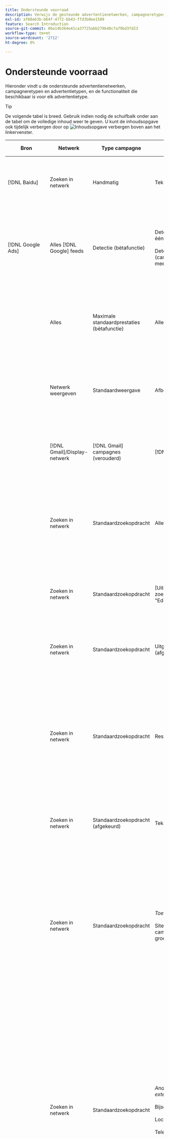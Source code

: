 ```yaml
---
title: Ondersteunde voorraad
description: Verwijs de gesteunde advertentienetwerken, campagneretypes, en advertentietypes.
exl-id: af88e63b-b64f-4772-bb43-ffd3b0ee1589
feature: Search Introduction
source-git-commit: 06a14b364e41ca37725abb279b40cfa79bd3fd23
workflow-type: tm+mt
source-wordcount: '2712'
ht-degree: 0%

---
```


# Ondersteunde voorraad

Hieronder vindt u de ondersteunde advertentienetwerken, campagneretypen en advertentietypen, en de functionaliteit die beschikbaar is voor elk advertentietype.

>[!TIP]
>
>De volgende tabel is breed. Gebruik indien nodig de schuifbalk onder aan de tabel om de volledige inhoud weer te geven. U kunt de inhoudsopgave ook tijdelijk verbergen door op ![Inhoudsopgave verbergen](/help/search-social-commerce/assets/hide-toc.png "Inhoudsopgave verbergen") boven aan het linkervenster.

| Bron | Netwerk | Type campagne | Advertentietype | Synchroniseren en weergeven | Maken/bewerken | Track[^1] | Optimaliseren | Rapport[^2] | Adobe Analytics-ondersteuning[^3] |
|----|----|----|----|----|----|----|----|----|----|
| [!DNL Baidu] | Zoeken in netwerk | Handmatig | Tekst | Automatisch via API | Gebruiken [campagneremanagementweergaven](/help/search-social-commerce/campaign-management/campaigns/campaign-management-options.md) en [bulksbladen](/help/search-social-commerce/campaign-management/bulksheets/bulksheet-about.md) | Ja | Campagnes met alleen de strategie voor handmatig bieden via CPC | Gegevens op advertentieniveau | Analysegegevens voor zoeken, sociale zaken en handel<br><br>Gegevens op advertentieniveau, van Zoeken, Sociale &amp; Handel tot Analytics |
| [!DNL Google Ads] | Alles [!DNL Google] feeds | Detectie (bètafunctie) | Detectie (advertenties met één afbeelding)<br><br>Detectiescarrousel (carrouseladvertenties met meerdere afbeeldingen) | Automatisch via API | — | Ja | Alleen in hybride portefeuilles<br><br>De biedingen en de doelstellingen van de biedingsstrategie worden vastgesteld op het campagneniveau, samen met de campagnebegrotingen, zoals van toepassing voor het optimalisatietype. | Gegevens op advertentieniveau | Gegevens op advertentieniveau voor zoeken, sociale zaken en handel [de bijgewerkte trackingcode voor AMO-id&#39;s gebruiken](/help/integrations/analytics/ids.md#amo-id-formats)[^4]<br><br>Gegevens op advertentieniveau, van Zoeken, Sociale &amp; Handel tot Analytics |
| | Alles | Maximale standaardprestaties (bètafunctie) | Alle typen | Automatisch via API | Campagne maken/bewerken en advertentiemiddelen uploaden binnen de instellingen voor de campagne in [!UICONTROL Campaigns] > [!UICONTROL Campaigns]<br><br>Alleen de vereiste instellingen zijn beschikbaar. Meld u aan bij [!DNL [!DNL Google Ads] Advertentie]-editor. | Ja | Alleen in hybride portefeuilles<br><br>De doelstellingen van de biedstrategie worden vastgesteld op het campagneniveau, samen met de campagnebegrotingen. | Gegevens op campagneniveau<br><br>Gegevens voor lijstgroepen zijn niet beschikbaar, en het ad-level netwerk verstrekt geen gegevens op ad-niveau. | Analysegegevens voor zoeken, sociale zaken en handel<br><br>Gegevens op campagnereniveau, van Zoeken, Sociaal en Handel tot Analytics. Vereist de upgrade [Code voor bijhouden AMO-id](/help/integrations/analytics/ids.md#amo-id-formats). |
| | Netwerk weergeven | Standaardweergave | Afbeelding | Automatisch via API | URL en status alleen bewerken met [bulksbladen](/help/search-social-commerce/campaign-management/bulksheets/bulksheet-about.md) | Ja, wanneer u handmatig klikt op trackingtags om sjablonen te volgen binnen het advertentienetwerk | — | Gegevens op advertentieniveau, maar geen doorkijkgegevens | Analysegegevens voor zoeken, sociale zaken en handel<br><br>Gegevens op advertentieniveau, van Zoeken, Sociaal en Handel tot Analytics, maar geen doorkijkgegevens |
| | [!DNL Gmail]/Display-netwerk | [!DNL Gmail] campagnes (verouderd) | [!DNL Gmail] | — | — | — | — | Alleen verouderde gegevens op campagnereniveau | Oudere analysegegevens voor zoeken, sociale zaken en handel<br><br>Oudere gegevens op campagnereniveau, van Zoeken, Sociale &amp; Handel tot Analytics |
| | Zoeken in netwerk | Standaardzoekopdracht | Alleen oproep | Automatisch via API | Gebruiken [campagneremanagementweergaven](/help/search-social-commerce/campaign-management/campaigns/campaign-management-options.md) | Ja, met het achtervoegsel van de landingspagina op accountniveau en de trackingsjabloon, of door deze handmatig toe te voegen op advertentieniveau binnen [!DNL [!DNL Google Ads] Advertentie] Manager | — | Voeg slechts groep-vlakke beelden en klik van het advertentienetwerk toe; geen opbrengst | — |
| | Zoeken in netwerk | Standaardzoekopdracht | \[Uitgebreid\] Dynamisch zoeken van Creatief type &quot;Edsa&quot; | Automatisch via API | Gebruiken [campagneremanagementweergaven](/help/search-social-commerce/campaign-management/campaigns/campaign-management-options.md) en [bulksbladen](/help/search-social-commerce/campaign-management/bulksheets/bulksheet-about.md) | Ja | Ja<br><br>Voor advertentiegroepen wanneer de campagne een websitedomein specificeert; anders, voor dynamische onderzoeksdoelstellingen. | Gegevens op campagne- en advertentieniveau<br><br>Het advertentienetwerk verstrekt geen ad-vlakke gegevens. | Analysegegevens voor zoeken, sociale zaken en handel<br><br>Campagne- en gegevens op groepsniveau van Zoeken, Sociale &amp; Handel tot Analytics |
| | Zoeken in netwerk | Standaardzoekopdracht | Uitgebreide tekst (afgekeurd in juni 2022) | Automatisch via API | Alleen verwijderen met [campagneremanagementweergaven](/help/search-social-commerce/campaign-management/campaigns/campaign-management-options.md), [bulksbladen](/help/search-social-commerce/campaign-management/bulksheets/bulksheet-about.md), en [voorraadbeheervoorzieningen](/help/search-social-commerce/campaign-management/inventory-feeds/inventory-feeds-about.md) | Ja | — | Gegevens op advertentieniveau | Analysegegevens voor zoeken, sociale zaken en handel<br><br>Gegevens op advertentieniveau, van Zoeken, Sociale &amp; Handel tot Analytics |
| | Zoeken in netwerk | Standaardzoekopdracht | Responsieve zoekopdracht | Automatisch via API | Gebruiken [campagneremanagementweergaven](/help/search-social-commerce/campaign-management/campaigns/campaign-management-options.md), [bulksbladen](/help/search-social-commerce/campaign-management/bulksheets/bulksheet-about.md), en [voorraadbeheervoorzieningen](/help/search-social-commerce/campaign-management/inventory-feeds/inventory-feeds-about.md) | Ja | Ja | Gegevens op advertentieniveau voor alle beschikbare advertentiemiddelen<br><br><b>Opmerking:</b> [!DNL [!DNL Google Ads] Adds] verstrekt geen gegevens buiten zijn inheemse redacteurs over de tekstcombinaties die als advertenties werden getoond. Voor meer informatie over het rapporteren voor elke tekstcombinatie raadpleegt u de [[!DNL [!DNL Google Ads] Advertentie]](https://support.google.com/google-ads/answer/7684791). | Analysegegevens voor zoeken, sociale zaken en handel<br><br>Gegevens op advertentieniveau, van Zoeken, Sociale &amp; Handel tot Analytics |
| | Zoeken in netwerk | Standaardzoekopdracht (afgekeurd) | Tekst | Automatisch via API | Statuswijzigingen voor bestaande advertenties die alleen worden gebruikt [bulksbladen](/help/search-social-commerce/campaign-management/bulksheets/bulksheet-about.md) | Ja | Ja | Gegevens op advertentieniveau | Analysegegevens voor zoeken, sociale zaken en handel<br><br>Gegevens op advertentieniveau, van Zoeken, Sociale &amp; Handel tot Analytics |
| | Zoeken in netwerk | Standaardzoekopdracht | <i>Toevoegingsextensie:</i><br><br>Sitelink (account-, campagne- en groepsniveau) | Automatisch via API | Gebruiken [campagneremanagementweergaven](/help/search-social-commerce/campaign-management/campaigns/campaign-management-options.md) en [bulksbladen](/help/search-social-commerce/campaign-management/bulksheets/bulksheet-about.md) | —<br><br>Sitelinks hebben een veld Sjabloon bijhouden, maar met de kaarten Zoeken, Sociaal en Handel wordt geklikt en resulterende conversies naar het bijbehorende trefwoord, niet naar de afzonderlijke sitelink. | — Zoeken, Sociale zaken en Handel optimaliseren niet naar de sitelink. In plaats daarvan wordt het trefwoord geoptimaliseerd dat is gekoppeld aan de advertentie waarin de sitelink is opgenomen. | —<br><br>De gegevens voor het bijbehorende sleutelwoord zijn beschikbaar. In [!DNL Google Ads]kunt u prestatiegegevens op sitelink-niveau bekijken op de [!DNL Campaigns] tab > [!DNL Ad Extensions] tab.<br><br>Als u wilt zien welke afzonderlijke omzettingen het resultaat zijn van een klik op een sitelink, genereert u een [Transactierapport](/help/search-social-commerce/reports/management/basic-advanced/transaction-report.md). De [!UICONTROL Link Type] kolomwaarde voor een sitelink is <code>sl:&lt;sitelink text=&quot;&quot;></code>, zoals sl:Zie Huidige voorstellen. | Gegevens voor het bijbehorende trefwoord alleen van Zoeken, Sociaal en Handel naar Analytics |
| | Zoeken in netwerk | Standaardzoekopdracht | <i>Andere advertentie-extensies:</i><br><br>Bijschriftextensie<br><br>Locatie-extensie<br><br>Telefoonextensie | Automatisch via API | Bijschrift- en telefoonextensies beheren met [campagneremanagementweergaven](/help/search-social-commerce/campaign-management/campaigns/campaign-management-options.md).<br><br>De uitbreidingen van de plaats zijn niet beschikbaar; uw bestaande verenigingen van de plaatsuitbreiding worden gesynchroniseerd maar kunnen slechts worden geschrapt. | —<br><br>Sitelinks hebben een veld Sjabloon bijhouden, maar met de kaarten Zoeken, Sociaal en Handel wordt geklikt en resulterende conversies naar het bijbehorende trefwoord, niet naar de afzonderlijke sitelink.<br><br>De andere typen advertentie-extensies hebben geen URL die kan worden bijgehouden, en met Zoeken, Sociaal en Handel kunnen geen conversiegegevens aan deze extensies worden toegewezen. | — | —<br><br>[!DNL Google Ads] Wijst de klikken op een advertentie-uitbreiding aan het sleutelwoord verbonden aan de advertentie in kaart waarin de uitbreiding inbegrepen is.<br><br>Er zijn geen kosten of klik op gegevens op het extensieniveau in Zoeken, Sociaal en Handel. In [!DNL Google Ads]kunt u kosten zien en op gegevens klikken op extensieniveau op het tabblad [!DNL Campaigns] tab > [!DNL Ad Extensions] tab.<br><br>Als u wilt zien welke afzonderlijke omzettingen het resultaat zijn van een klik op een Sitelink, genereert u een [Transactierapport](/help/search-social-commerce/reports/management/basic-advanced/transaction-report.md). De [!UICONTROL Link Type] kolom voor een sitelink is <code>sl:&lt;sitelink text=&quot;&quot;></code>, zoals sl:Zie Huidige voorstellen. | Gegevens voor het bijbehorende trefwoord alleen van Zoeken, Sociaal en Handel naar Analytics |
| | Winkelnetwerk | Standaard winkelen | Product shopping (Creative Type &quot;Product&quot;) | Automatisch via API | De advertentie-kopie wordt automatisch gegenereerd voor productgroepen in de advertentiegroep. Alleen advertentiestatus bewerken met [bulksbladen](/help/search-social-commerce/campaign-management/bulksheets/bulksheet-about.md) en [voorraadbeheervoorzieningen](/help/search-social-commerce/campaign-management/inventory-feeds/inventory-feeds-about.md)<br><br>U kunt de bovenliggende campagnes, groepen en productgroepen maken en alleen de status ervan bewerken met [campagneremanagementweergaven](/help/search-social-commerce/campaign-management/campaigns/campaign-management-options.md), [bulksbladen](/help/search-social-commerce/campaign-management/bulksheets/bulksheet-about.md) en [voorraadbeheervoorzieningen](/help/search-social-commerce/campaign-management/inventory-feeds/inventory-feeds-about.md). | Ja, wanneer u handmatig klikt op trackingtags om sjablonen te volgen binnen het advertentienetwerk | Ja | Gegevens op het niveau van campagne-, groep- en productgroepen [!DNL Google Ads] biedt geen prestatiegegevens op ad-niveau voor winkelcampagnes. | Analysegegevens voor zoeken, sociale zaken en handel<br><br>Campagne-, ad group- en product group-level gegevens van Search, Social &amp; Commerce tot Analytics |
| | [!DNL YouTube] | Video | Video | Vereisten [aanmelden](/help/search-social-commerce/tools/sync-inventory.md); via API<br><br>Alleen basis en details, zonder miniaturen | — | Ja, wanneer u handmatig klikt op trackingtags om sjablonen te volgen binnen het advertentienetwerk | Campagnes met de [!UICONTROL Maximize Conversions] alleen biedstrategie in hybride portefeuilles<br><br>De hybride portefeuille moet slechts omvatten [!DNL YouTube] campagnes. | Gegevens op campagne- en advertentieniveau<br><br>Het advertentienetwerk verstrekt geen ad-vlakke gegevens. | Analysegegevens voor zoeken, sociale zaken en handel<br><br>Campagne- en gegevens op groepsniveau van Zoeken, Sociale &amp; Handel tot Analytics |
| [!DNL Microsoft Advertising] | Alles | Maximale standaardprestaties (Beta-functie in Zoeken, Sociale media en Handel) | Alle typen | Automatisch via API | Campagne maken/bewerken zonder elementgroepen in [!UICONTROL Campaigns] > [!UICONTROL Campaigns].<br><br>Alleen de vereiste instellingen zijn beschikbaar. Meld u aan bij [!DNL [!DNL Microsoft Advertising] Advertentie]-editor. | Ja | Alleen in hybride portefeuilles<br><br>De doelstellingen van de biedstrategie worden vastgesteld op het campagneniveau, samen met de campagnebegrotingen. | Gegevens op campagneniveau<br><br>Gegevens voor lijstgroepen zijn niet beschikbaar, en het ad-level netwerk verstrekt geen gegevens op ad-niveau. | — |
|  | Poortnetwerk | Typen campagne voor doelgroepen:<br><br>&quot;[!UICONTROL Audience (image)]&quot; en &quot;[!UICONTROL Audience] (diervoeder)&quot; | Responsief<br><br>Inclusief op afbeeldingen gebaseerde advertenties en productfeed-based advertenties voor alleen het publieksnetwerk | Automatisch via API | Gebruiken [campagneremanagementweergaven](/help/search-social-commerce/campaign-management/campaigns/campaign-management-options.md) en [bulksbladen](/help/search-social-commerce/campaign-management/bulksheets/bulksheet-about.md) | Ja | Ja voor verbeterde CPC-campagnes (eCPC)<br><br>Niet beschikbaar voor CPM-campagnes | Gegevens op advertentieniveau | Analysegegevens voor zoeken, sociale zaken en handel<br><br>Gegevens op advertentieniveau, van Zoeken, Sociale &amp; Handel tot Analytics |
|  | Poortnetwerk | [!UICONTROL Audience Video] | Responsief | Automatisch via API | U kunt bovenliggende campagnes en ad-groups maken met [campagneremanagementweergaven](/help/search-social-commerce/campaign-management/campaigns/campaign-management-options.md). | Ja | Ja voor verbeterde CPC-campagnes (eCPC)<br><br>Niet beschikbaar voor CPM-campagnes | Gegevens op advertentieniveau | Analysegegevens voor zoeken, sociale zaken en handel<br><br>Gegevens op advertentieniveau, van Zoeken, Sociale &amp; Handel tot Analytics |
|  | Poortnetwerk | [!UICONTROL Audience CTV Video] | Responsief | Automatisch via API | U kunt bovenliggende campagnes en ad-groups maken met [campagneremanagementweergaven](/help/search-social-commerce/campaign-management/campaigns/campaign-management-options.md). | Ja | Ja voor verbeterde CPC-campagnes (eCPC)<br><br>Niet beschikbaar voor CPM-campagnes | Gegevens op advertentieniveau | Analysegegevens voor zoeken, sociale zaken en handel<br><br>Gegevens op advertentieniveau, van Zoeken, Sociale &amp; Handel tot Analytics |
| | Poortnetwerk | Zoeken | Uitgebreide tekstadvertenties met &quot;[!DNL Prefer Audience Ad Format]&quot; geselecteerd | Automatisch via API | Gebruiken [campagneremanagementweergaven](/help/search-social-commerce/campaign-management/campaigns/campaign-management-options.md)<br><br>Geen ondersteuning voor afbeeldingen en extensies | Ja | Ja | Gegevens op advertentieniveau | Analysegegevens voor zoeken, sociale zaken en handel<br><br>Gegevens op advertentieniveau, van Zoeken, Sociale &amp; Handel tot Analytics |
| | Publiek- en zoeknetwerken | Merk winkelen (bètafunctie in Zoeken, Sociaal en Handel) | Product | Automatisch via API | U kunt de bovenliggende campagne, groep en productgroepen maken met [campagneremanagementweergaven](/help/search-social-commerce/campaign-management/campaigns/campaign-management-options.md). | Ja | Ja | Productgroepgegevens | Analysegegevens voor zoeken, sociale zaken en handel<br><br>Productgroepgegevens van Zoeken, Sociale &amp; Handel tot Analytics |
| | [!DNL Microsoft Store] | Winkeladvertentie (bètafunctie in Zoeken, Sociaal en Handel) | Product | Automatisch via API a | U kunt de bovenliggende campagne, groep en productgroepen maken met [campagneremanagementweergaven](/help/search-social-commerce/campaign-management/campaigns/campaign-management-options.md). | Ja | Ja voor [!UICONTROL Manual CPC] campagnes. <br><br>Niet beschikbaar voor [!UICONTROL Manual CPA] campagnes. | Productgroepgegevens | Analysegegevens voor zoeken, sociale zaken en handel<br><br>Productgroepgegevens van Zoeken, Sociale &amp; Handel tot Analytics |
| | Zoeken in netwerk | Zoeken | \[Uitgebreid\] Dynamisch zoeken | Automatisch via API | Gebruiken [campagneremanagementweergaven](/help/search-social-commerce/campaign-management/campaigns/campaign-management-options.md) en [bulksbladen](/help/search-social-commerce/campaign-management/bulksheets/bulksheet-about.md) | Ja | Ja | Gegevens op advertentieniveau | Analysegegevens voor zoeken, sociale zaken en handel<br><br>Gegevens op advertentieniveau, van Zoeken, Sociale &amp; Handel tot Analytics |
| | Zoeken in netwerk | Zoeken | Uitgebreide tekst (afgekeurd in februari 2023) | Automatisch via API | Status alleen bewerken voor bestaande advertenties met [campagneremanagementweergaven](/help/search-social-commerce/campaign-management/campaigns/campaign-management-options.md), [bulksbladen](/help/search-social-commerce/campaign-management/bulksheets/bulksheet-about.md), en [voorraadbeheervoorzieningen](/help/search-social-commerce/campaign-management/inventory-feeds/inventory-feeds-about.md) | Ja | Ja | Gegevens op advertentieniveau | Analysegegevens voor zoeken, sociale zaken en handel<br><br>Gegevens op advertentieniveau, van Zoeken, Sociale &amp; Handel tot Analytics |
| | Zoeken in netwerk | Zoeken | Multimedia | Automatisch via API | Gebruiken [campagneremanagementweergaven](/help/search-social-commerce/campaign-management/campaigns/campaign-management-options.md). Ondersteuning voor status en URL&#39;s alleen bewerken in [bulksbladen](/help/search-social-commerce/campaign-management/bulksheets/bulksheet-about.md) | Ja | Ja | Gegevens op advertentieniveau | Analysegegevens voor zoeken, sociale zaken en handel<br><br>Gegevens op advertentieniveau, van Zoeken, Sociale &amp; Handel tot Analytics |
| | Zoeken in netwerk | Zoeken | Responsieve zoekopdracht | Automatisch via API | Gebruiken [campagneremanagementweergaven](/help/search-social-commerce/campaign-management/campaigns/campaign-management-options.md), [bulksbladen](/help/search-social-commerce/campaign-management/bulksheets/bulksheet-about.md), en [voorraadbeheervoorzieningen](/help/search-social-commerce/campaign-management/inventory-feeds/inventory-feeds-about.md) | Ja | Ja | Gegevens op advertentieniveau | Analysegegevens voor zoeken, sociale zaken en handel<br><br>Gegevens op advertentieniveau, van Zoeken, Sociale &amp; Handel tot Analytics |
| | Zoeken in netwerk | Zoeken | Standaardtekst (vervangen in 2017) | Automatisch via API | Alleen bewerken met [campagneremanagementweergaven](/help/search-social-commerce/campaign-management/campaigns/campaign-management-options.md) en [bulksbladen](/help/search-social-commerce/campaign-management/bulksheets/bulksheet-about.md) | Ja | Ja | Gegevens op advertentieniveau | Analysegegevens voor zoeken, sociale zaken en handel<br><br>Gegevens op advertentieniveau, van Zoeken, Sociale &amp; Handel tot Analytics |
| | Zoeken in netwerk | Standaardzoekopdracht | <i>Toevoegingsextensie:</i><br><br>Sitelink (op campagnereniveau) | Automatisch via API | Gebruiken [campagneremanagementweergaven](/help/search-social-commerce/campaign-management/campaigns/campaign-management-options.md) en [bulksbladen](/help/search-social-commerce/campaign-management/bulksheets/bulksheet-about.md) | —<br><br>sitelinks op campagnereniveau hebben een &quot;[!UICONTROL Tracking Template]&quot; veld, maar met de kaarten Zoeken, Sociaal en Handel wordt geklikt en resulterende conversies naar het bijbehorende trefwoord, niet naar de afzonderlijke sitelink. | —<br><br>Zoeken, Sociaal en Handel optimaliseren niet naar de sitelink. In plaats daarvan wordt het trefwoord geoptimaliseerd dat is gekoppeld aan de advertentie waarin de sitelink is opgenomen. | —<br><br>De gegevens voor het bijbehorende sleutelwoord zijn beschikbaar. Voor gegevens over prestaties op sitelink-niveau gebruikt u [!DNL Microsoft Advertising] ad-editor.<br><br>Als u wilt zien welke afzonderlijke omzettingen het resultaat zijn van een klik op een sitelink, genereert u een [Transactierapport](/help/search-social-commerce/reports/management/basic-advanced/transaction-report.md)Rapport. De [!UICONTROL Link Type] kolom voor een sitelink is <code>sl:&lt;sitelink text=&quot;&quot;></code>, zoals sl:Zie Huidige voorstellen. | Gegevens voor het bijbehorende trefwoord alleen van Zoeken, Sociaal en Handel naar Analytics |
| | Winkelnetwerk | Standaard winkelen | Product | Automatisch via API | Alleen promotielijnen met [campagneremanagementweergaven](/help/search-social-commerce/campaign-management/campaigns/campaign-management-options.md) en [bulksbladen](/help/search-social-commerce/campaign-management/bulksheets/bulksheet-about.md); advertenties worden automatisch gegenereerd. U kunt de bovenliggende campagne, groep en productgroepen maken met [campagneremanagementweergaven](/help/search-social-commerce/campaign-management/campaigns/campaign-management-options.md), [bulksbladen](/help/search-social-commerce/campaign-management/bulksheets/bulksheet-about.md), en [voorraadbeheervoorzieningen](/help/search-social-commerce/campaign-management/inventory-feeds/inventory-feeds-about.md). | Ja, wanneer u handmatig klikt op trackingtags om sjablonen te volgen binnen het advertentienetwerk | Ja | Gegevens op advertentieniveau<br><br>Als u wilt zien welke afzonderlijke omzettingen het resultaat zijn van een klik op een advertentie, genereert u een [Transactierapport](/help/search-social-commerce/reports/management/basic-advanced/transaction-report.md); de [!UICONTROL Link Type] kolom voor een productaanbieding is `pla:&lt;product ID&gt;`, zoals pla:8525822. | Analysegegevens voor zoeken, sociale zaken en handel<br><br>Gegevens op advertentieniveau, van Zoeken, Sociale &amp; Handel tot Analytics |
| | Winkelen: slim winkelen | Smart Shopping (bètefunctie in Zoeken, Sociale &amp; Handel) | Product | Automatisch via API, maar kan [uitgekozen](/help/search-social-commerce/tools/sync-inventory.md) | — | Ja, wanneer u handmatig klikt op trackingtags om sjablonen te volgen binnen het advertentienetwerk | Campagnes zoeken met de [!UICONTROL Maximize Conversion Value] en [!UICONTROL tROAS] alleen biedstrategieën in hybride portefeuilles<br><br>De doelstelling moet alleen [!DNL Adobe] metriek, en u moet het uploaden van Onderzoek, Sociale, &amp; doelstellingen van de Handel toelaten aan [!DNL Microsoft Advertising]. | Gegevens op advertentieniveau<br><br>Als u wilt zien welke afzonderlijke omzettingen het resultaat zijn van een klik op een advertentie, genereert u een [Transactierapport](/help/search-social-commerce/reports/management/basic-advanced/transaction-report.md); de [!UICONTROL Link Type] kolom voor een productaanbieding is `pla:&lt;product ID&gt;`, zoals pla:8525822. | Analysegegevens voor zoeken, sociale zaken en handel<br><br>Gegevens op advertentieniveau, van Zoeken, Sociale &amp; Handel tot Analytics |
| [!DNL Naver] | Zoeken in netwerk | Website | Tekst | —<br><br>Geen synchronisatie, maar u kunt de accountstructuur handmatig repliceren en dagelijkse verkeersgegevens uploaden voor rapportage en conversie-toewijzing<br><br>Zie &quot;[Implementeren [!DNL Naver] accounts met alleen traceren](/help/search-social-commerce/campaign-management/naver-tracking-only-account-implement.md).&quot; | —<br><br>U kunt de accountstructuur handmatig repliceren/bewerken met [bulksheet-sjablonen](/help/search-social-commerce/campaign-management/bulksheets/bulksheet-about.md). | Ja, wanneer u klikt op trackingtags aan de trefwoordinstellingen in het advertentienetwerk | —<br><br>Geen bod | Gegevens op advertentieniveau | Analysegegevens voor Zoeken, Sociale &amp; Handel, maar niet andersom |
| [!DNL Pinterest] (Ondersteuning voor synchronisatie is beëindigd in 2022) | Zoeken in netwerk | Verkeerscampagnes met slechts onderzoeksplaatsen en ad groepen met sleutelwoord het richten | Gepritiseerde pin | —<br><br>Informatie over verouderde accounts tot en met 21 juli 2022 is alleen-lezen. | — | — | — | Oudere impressies en klikken op ad-level-niveau alleen van Pinterest, maar geen inkomsten, die gesynchroniseerd werden tot 21 juli 2022. | Analysegegevens voor Zoeken, Sociale &amp; Handel, maar niet andersom |
| [!DNL Yahoo! Display Network] | Netwerk weergeven | Weergave | Banner, responsieve afbeelding | Automatisch via API, maar alleen-lezen | — | Ja, wanneer u handmatig klikt op trackingtags om sjablonen te volgen binnen het advertentienetwerk | Campagnes met [!UICONTROL Manual CPC] alleen biedingsstrategie<br><br>Hetzelfde bod geldt voor alle advertenties in een advertentiegroep. | Gegevens op advertentieniveau | Analysegegevens voor zoeken, sociale zaken en handel<br><br>Gegevens op advertentieniveau, van Zoeken, Sociale &amp; Handel tot Analytics |
| | Zoeken in netwerk | Zoeken | Tekst (lang en kort) | Automatisch via API | — | Ja, wanneer u handmatig klikt op trackingtags om sjablonen te volgen binnen het advertentienetwerk | Campagnes met alleen de strategie voor handmatig bieden via CPC<br><br>Hetzelfde bod geldt voor alle advertenties in een advertentiegroep. | Gegevens op advertentieniveau | Analysegegevens voor zoeken, sociale zaken en handel<br><br>Gegevens op advertentieniveau, van Zoeken, Sociale &amp; Handel tot Analytics |
| [!DNL Yahoo! Japan Ads] | Zoeken in netwerk | Gesponsorde zoekopdracht | Uitgebreide tekst<br><br>(Alleen verouderde advertenties; in september 2022 afgekeurd in plaats van responsieve zoekacties) | Automatisch via API | Alleen verwijderen met [campagneremanagementweergaven](/help/search-social-commerce/campaign-management/campaigns/campaign-management-options.md), [bulksbladen](/help/search-social-commerce/campaign-management/bulksheets/bulksheet-about.md), en [voorraadbeheervoorzieningen](/help/search-social-commerce/campaign-management/inventory-feeds/inventory-feeds-about.md) | Ja | Campagnes met [!UICONTROL Manual CPC] alleen biedingsstrategie | Gegevens op advertentieniveau | Analysegegevens voor zoeken, sociale zaken en handel<br><br>Gegevens op advertentieniveau, van Zoeken, Sociale &amp; Handel tot Analytics |
| | Zoeken in netwerk | Gesponsorde zoekopdracht | Responsieve zoekopdracht | Automatisch via API | — | Ja, wanneer u handmatig op trackingtags in het advertentienetwerk klikt | Campagnes met [!UICONTROL Manual CPC] alleen biedingsstrategie | Gegevens op advertentieniveau | Analysegegevens voor zoeken, sociale zaken en handel<br><br>Gegevens op advertentieniveau, van Zoeken, Sociale &amp; Handel tot Analytics |
| | Zoeken in netwerk | Gesponsorde zoekopdracht | Standaardtekstadvertenties (afgekeurd in 2017) | Automatisch via API | Alleen verwijderen met [bulksbladen](/help/search-social-commerce/campaign-management/bulksheets/bulksheet-about.md) | Ja | Campagnes met [!UICONTROL Manual CPC] alleen biedingsstrategie | Gegevens op advertentieniveau | Analysegegevens voor zoeken, sociale zaken en handel<br><br>Gegevens op advertentieniveau, van Zoeken, Sociale &amp; Handel tot Analytics |
| [!DNL Yahoo Native] (Ondersteuning voor synchronisatie is beëindigd in 2022) | Systeemeigen netwerk | Oorspronkelijk | Tekst | —<br><br>Informatie over verouderde accounts tot en met 10 maart 2022 is alleen-lezen. | — | — | — | —<br><br>Oudere gegevens op ad-niveau, gesynchroniseerd tot 10 maart 2022. | Analysegegevens voor Zoeken, Sociale &amp; Handel, maar niet andersom |
| [!DNL Yandex] | Zoeken in netwerk | Zoeken | Tekst | Automatisch via API | Gebruiken [campagneremanagementweergaven](/help/search-social-commerce/campaign-management/campaigns/campaign-management-options.md), [bulksbladen](/help/search-social-commerce/campaign-management/bulksheets/bulksheet-about.md), en [voorraadbeheervoorzieningen](/help/search-social-commerce/campaign-management/inventory-feeds/inventory-feeds-about.md) | Ja | Campagnes met alleen CPC-biedstrategie | Gegevens op advertentieniveau | Analysegegevens voor zoeken, sociale zaken en handel<br><br>Gegevens op advertentieniveau, van Zoeken, Sociale &amp; Handel tot Analytics |
| | Netwerk weergeven | Weergeven/Inhoud | Tekst | Automatisch via API | Gebruiken [campagneremanagementweergaven](/help/search-social-commerce/campaign-management/campaigns/campaign-management-options.md), [bulksbladen](/help/search-social-commerce/campaign-management/bulksheets/bulksheet-about.md), en [voorraadbeheervoorzieningen](/help/search-social-commerce/campaign-management/inventory-feeds/inventory-feeds-about.md) | Ja | Campagnes met alleen CPC-biedstrategie | Gegevens op advertentieniveau | Analysegegevens voor zoeken, sociale zaken en handel<br><br>Gegevens op advertentieniveau, van Zoeken, Sociale &amp; Handel tot Analytics |

[^1]: Voor de meeste advertentienetwerken en campagneretypes, wanneer u &quot;[!UICONTROL EF Redirect]&quot; en &quot;[!UICONTROL Auto Upload]&quot; het volgen montages voor een actieve campagne (of die op het campagnereniveau wordt geplaatst of van de rekeningsmontages wordt geërft), leidt het Onderzoek, Sociale, &amp; Handel automatisch het volgen URLs voor de componenten van de advertentiegroep tot het advertentienetwerk wanneer het met het synchroniseert. Anders moet u URL&#39;s voor bijhouden genereren en toevoegen aan de instellingen voor account, campagne of campagnecomponent. Zie &quot;[Wanneer en hoe te om klik-volgende URLs door netwerk en voorwerp te produceren](/help/search-social-commerce/tracking/click-tracking-ways-to-generate.md).&quot;

[^2]: Zie &quot;In aanmerking komende portefeuilletypen op campagnebiedstrategie&quot; in de Optimalisatiegids, die beschikbaar is vanuit Search, Social &amp; Commerce.

[^3]: Vereist integratie met Adobe Analytics. Zie &quot;[Overzicht van Analytics voor Adobe Advertising](https://experienceleague.adobe.com/docs/advertising/integrations/analytics/overview.html).&quot;

[^4]: [!DNL Analytics] gegevens worden naar Zoeken, Sociaal, &amp; Handel verzonden met behulp van de verbeterde parameter voor het bijhouden van AMO-id&#39;s (beginnend bij `s_kwcid`), ongeacht de indeling van de AMO-id die u gewoonlijk voor de account gebruikt. Als u normaal gesproken de oudere versie van de AMO-id gebruikt, raden we u aan een upgrade naar de nieuwe AMO-id-indeling uit te voeren voor de beste ervaring. Maar zelfs als uw klik-/kostengegevens en inkomstengegevens worden bijgehouden met behulp van verschillende AMO-id&#39;s, worden beide gegevenssets volledig geclassificeerd en samengevoegd in dezelfde campagne en account.
